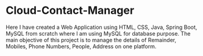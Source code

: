 # Cloud-Contact-Manager
Here I have created a Web Application using HTML, CSS, Java, Spring Boot, MySQL from scratch where I am using MySQL for database purpose. The main objective of this project is to manage the details of Remainder, Mobiles, Phone Numbers, People, Address on one platform.
